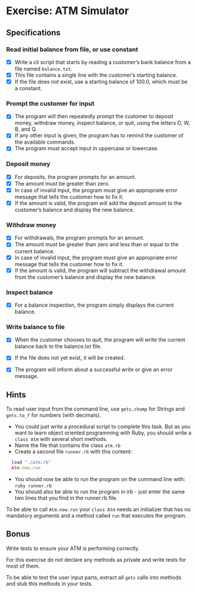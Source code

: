 # Exercise: ATM Simulator

## Specifications

### Read initial balance from file, or use constant
- [x] Write a cli script that starts by reading a customer’s bank balance from a file named `balance.txt`.
- [x] This file contains a single line with the customer’s starting balance.
- [x] If the file does not exist, use a starting balance of 100.0, which must be a constant.

### Prompt the customer for input
- [x] The program will then repeatedly prompt the customer to deposit money, withdraw money, inspect balance, or quit, using the letters D, W, B, and Q.
- [x] If any other input is given, the program has to remind the customer of the available commands.
- [x] The program must accept input in uppercase or lowercase.

### Deposit money
- [x] For deposits, the program prompts for an amount.
- [x] The amount must be greater than zero.
- [x] In case of invalid input, the program must give an appropriate error message that tells the customer how to fix it.
- [x] If the amount is valid, the program will add the deposit amount to the customer’s balance and display the new balance.

### Withdraw money
- [x] For withdrawals, the program prompts for an amount.
- [x] The amount must be greater than zero and less than or equal to the current balance.
- [x] In case of invalid input, the program must give an appropriate error message that tells the customer how to fix it.
- [x] If the amount is valid, the program will subtract the withdrawal amount from the customer’s balance and display the new balance.

### Inspect balance
- [x] For a balance inspection, the program simply displays the current balance.

### Write balance to file
- [x] When the customer chooses to quit, the program will write the current balance back to the balance.txt file.
- [x] If the file does not yet exist, it will be created.
- [x] The program will inform about a successful write or give an error message.


## Hints

To read user input from the command line, use `gets.chomp` for Strings and `gets.to_f` for numbers (with decimals).

- You could just write a procedural script to complete this task. But as you want to learn object oriented programming with Ruby, you should write a `class Atm` with several short methods.
- Name the file that contains the class `atm.rb`
- Create a second file `runner.rb` with this content:

```ruby
  load "./atm.rb"
  Atm.new.run
```

- You should now be able to run the program on the command line with: `ruby runner.rb`
- You should also be able to run the program in irb - just enter the same two lines that you find in the runner.rb file.

To be able to call `Atm.new.run` your `class Atm` needs an initializer that has no mandatory arguments and a method called `run` that executes the program.


## Bonus

Write tests to ensure your ATM is performing correctly.

For this exercise do not declare any methods as private and write tests for most of them.

To be able to test the user input parts, extract all `gets` calls into methods and stub this methods in your tests.
